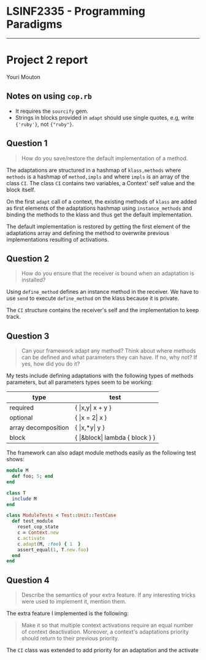# LSINF2335 - Programming Paradigms
---

# Project 2 report
Youri Mouton

## Notes on using `cop.rb`

- It requires the `sourcify` gem.
- Strings in blocks provided in `adapt` should use single quotes, e.g, write  
`{'ruby'}`, not `{"ruby"}`.

## Question 1
> How do you save/restore the default implementation of a method.

The adaptations are structured in a hashmap of `klass,methods` where `methods` is a hashmap of `method,impls` and where `impls` is an array of the class `CI`. The class `CI` contains two variables, a Context' self value and the block itself.

On the first `adapt` call of a context, the existing methods of `klass` are added as first elements of the adaptations hashmap using `instance_methods` and binding the methods to the klass and thus get the default implementation. 

The default implementation is restored by getting the first element of the adaptations array and defining the method to overwrite previous implementations resulting of activations.

## Question 2
>How do you ensure that the receiver is bound when an adaptation is
installed?

Using `define_method` defines an instance method in the receiver. We have to use `send` to execute `define_method` on the klass because it is private.

The `CI` structure contains the receiver's self and the implementation to keep track.

## Question 3
> Can your framework adapt any method? Think about where methods can be
defined and what parameters they can have. If no, why not? If yes, how did
you do it?

My tests include defining adaptations with the following types of methods parameters, but all parameters types seem to be working:

| type | test |
|------|------|
| required | { \|x,y\| x + y } |
| optional | { \|x = 2\| x } |
| array decomposition | { \|x,*y\| y } |
| block | { \|&block\| lambda { block } } |

The framework can also adapt module methods easily as the following test shows:

```ruby
module M
  def foo; 5; end
end

class T
  include M
end

class ModuleTests < Test::Unit::TestCase
  def test_module
    reset_cop_state
    c = Context.new
    c.activate
    c.adapt(M, :foo) { 1  }
    assert_equal(1, T.new.foo)
  end
end
```

## Question 4
> Describe the semantics of your extra feature. If any interesting tricks were
used to implement it, mention them.

The extra feature I implemented is the following:

> Make it so that multiple context activations require an equal number of
context deactivation. Moreover, a context's adaptations priority should return to their previous priority.

The `CI` class was extended to add priority for an adaptation and the activate 
